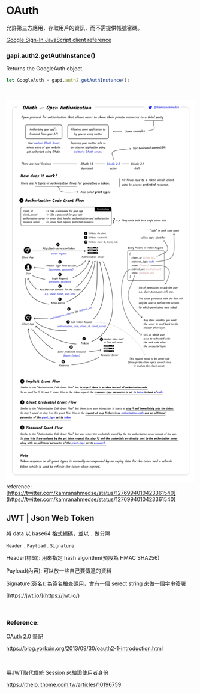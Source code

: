 # OAuth

允許第三方應用，存取用戶的資訊，而不需提供帳號密碼。

[Google Sign-In JavaScript client reference](https://developers.google.com/identity/sign-in/web/reference)

### gapi.auth2.getAuthInstance()

Returns the GoogleAuth object.

```js
let GoogleAuth = gapi.auth2.getAuthInstance();
```

<br />

![OAuth](./oauth.jpg)
reference: [https://twitter.com/kamranahmedse/status/1276994010423361540](https://twitter.com/kamranahmedse/status/1276994010423361540)

## JWT | Json Web Token

將 data 以 base64 格式編碼，並以 `.` 做分隔

`Header` . `Payload` . `Signature`

Header(標頭): 用來指定 hash algorithm(預設為 HMAC SHA256)

Payload(內容): 可以放一些自己要傳遞的資料

Signature(簽名): 為簽名檢查碼用，會有一個 serect string 來做一個字串簽署

[https://jwt.io/](https://jwt.io/)

<br />

### Reference:

OAuth 2.0 筆記

https://blog.yorkxin.org/2013/09/30/oauth2-1-introduction.html

<br />

用JWT取代傳統 Session 來驗證使用者身份

https://ithelp.ithome.com.tw/articles/10196759
